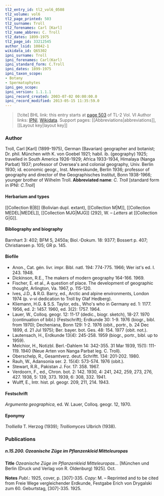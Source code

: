 ```yaml
---
tl2_entry_id: tl2_vol6_0508
tl2_volume: vol6
tl2_page_printed: 503
tl2_surname: Troll
tl2_forenames: Carl [Karl]
tl2_name_abbrev: C. Troll
tl2_dates: 1899-1975
tl2_page_id: 33212545
author_lsid: 10842-1
wikidata_id: Q65302
ipni_surname: Troll
ipni_forenames: Carl(Karl)
ipni_standard_form: C.Troll
ipni_dates: 1899-1975
ipni_taxon_scope: 
- Botany
- Spermatophytes
ipni_geo_scope: 
ipni_version: 1.1.1.1
ipni_record_created: 2003-07-02 00:00:00.0
ipni_record_modified: 2013-05-15 11:35:59.0
---
```


> [!cite] BHL link: this entry starts at [page 503](https://www.biodiversitylibrary.org/page/33212545) of TL-2 Vol. VI
> Author links: [IPNI](https://www.ipni.org/a/10842-1), [Wikidata](https://www.wikidata.org/wiki/Q65302). Support pages: [[Abbreviations|abbreviations]], [[Layout key|layout key]]

### Author

Troll, Carl \[Karl\] (1899-1975), German (Bavarian) geographer and botanist; Dr. phil. München with K. von Goebel 1921; habil. ib. (geography) 1925; travelled in South America 1926-1929; Africa 1933-1934, Himalaya (Nanga Parbat) 1937; professor of Oversea's and colonial geography, Univ. Berlin 1930; id. economic geogr., Inst. Meereskunde, Berlin 1936; professor of geography and director of the Geographisches Institut, Bonn 1938-1966; younger brother of Wilhelm Troll. 
**Abbreviated name**: *C. Troll* \[standard form in IPNI: *C.Troll*\]

#### Herbarium and types

[[Collection B|B]] (Bolivian dupl. extant), [[Collection M|M]], [[Collection MEDEL|MEDEL]], [[Collection MJG|MJG]] (292), W. – *Letters* at [[Collection G|G]].

#### Bibliography and biography

Barnhart 3: 402; BFM 5, 2450a; Biol.-Dokum. 18: 9377; Bossert p. 407; Christiansen p. 105; GR p. 145.

#### Biofile

- Anon., Cat. gén. livr. impr. Bibl. natl. 194: 774-775. 1966; Wer ist's ed. I. 243. 1948.
- Dickinson, R.E., The makers of modern geography 164-166. 1969.
- Fischer, E. et al., A question of place. The development of geographic thought, Arlington, Va. 1967, p. 115-120.
- Ives, J.D., & R.G. Barry, ed., Arctic and alpine environments, London 1974 (p. v-vi dedication to Troll by Olaf Hedberg).
- Kliemann, H.G. & S.S. Taylor, eds., Who's who in Germany ed. 1: 1177. 1956, ed. 2: 1457. 1960, ed. 3(2): 1757. 1964.
- Lauer, W., Colloq. geogr. 12: 11-17 (dedic., biogr. sketch), 18-27. 1970 (continuation of bibl.) (Festschrift); Erdkunde 30: 1-9. 1976 (biogr., bibl. from 1970); Decheniana, Bonn 129: 1-2. 1976 (obit., portr., b. 24 Dec 1899, d. 21 Jul 1975); Ber. bayer. bot. Ges. 48: 154. 1977 (obit. not.).
- Lautensach, H., Erdkunde 13(4): 245-258. 1959 (biogr., portr., bibl. up to 1959).
- Melchior, H., Notizbl. Berl.-Dahlem 14: 342-355. 31 Mar 1939, 15(1): 111-119. 1940 (Neue Arten von Nanga Parbat leg. C. Troll).
- Oberschelp, R., Gesamtverz. deut. Schriftt. 134: 201-202. 1980.
- Rauh, W., Adansonia ser. 2. 15(4): 573-574. 1976 (obit.).
- Stewart, R.R., Pakistan J. For. 17: 358. 1967.
- Verdoorn, F., ed., Chron. bot. 2: 142. 1930, 4: 241, 242, 259, 273, 276, 427. 1938, 5: 139, 373. 1939, 6: 308, 332. 1941.
- Wulff, E., Intr. hist. pl. geogr. 209, 211, 214. 1943.

#### Festschrift

*Argumenta geographica*, ed. W. Lauer, Colloq. geogr. 12, 1970.

#### Eponymy

*Trolliella* T. Herzog (1939); *Trolliomyces* Ulbrich (1938).

### Publications

##### n.15.200. Ozeanische Züge im Pflanzenkleid Mitteleuropas

**Title**
*Ozeanische Züge im Pflanzenkleid Mitteleuropas*... \[München und Berlin (Druck und Verlag von R. Oldenburg) 1925\]. Oct.

**Notes**
*Publ*.: 1925, cover, p. \[307\]-335. *Copy*: M. – Reprinted and to be cited from Freie Wege vergleichender Erdkunde, Festgabe Erich von Drygalski zum 60. Geburtstag, \[307\]-335. 1925.

